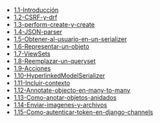 [comment]:STARTING_GENERATED_TOC

* [1.1-Introducción](<./content/1.1-Introducción.md>)
* [1.2-CSRF-y-drf](<./content/1.2-CSRF-y-drf.md>)
* [1.3-perform-create-y-create](<./content/1.3-perform-create-y-create.md>)
* [1.4-JSON-parser](<./content/1.4-JSON-parser.md>)
* [1.5-Obtener-al-usuario-en-un-serializer](<./content/1.5-Obtener-al-usuario-en-un-serializer.md>)
* [1.6-Representar-un-objeto](<./content/1.6-Representar-un-objeto.md>)
* [1.7-ViewSets](<./content/1.7-ViewSets.md>)
* [1.8-Reemplazar-un-queryset](<./content/1.8-Reemplazar-un-queryset.md>)
* [1.9-Acciones](<./content/1.9-Acciones.md>)
* [1.10-HyperlinkedModelSerializer](<./content/1.10-HyperlinkedModelSerializer.md>)
* [1.11-Incluir-contexto](<./content/1.11-Incluir-contexto.md>)
* [1.12-Annotate-objecto-en-many-to-many](<./content/1.12-Annotate-objecto-en-many-to-many.md>)
* [1.13-Como-anotar-objetos-anidados](<./content/1.13-Como-anotar-objetos-anidados.md>)
* [1.14-Enviar-imagenes-y-archivos](<./content/1.14-Enviar-imagenes-y-archivos.md>)
* [1.15-Como-autenticar-token-en-django-channels](<./content/1.15-Como-autenticar-token-en-django-channels.md>)

[comment]:ENDING_GENERATED_TOC